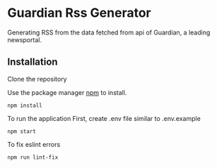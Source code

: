 # Guardian Rss Generator

Generating RSS from the data fetched from api of Guardian, a leading newsportal.

## Installation

Clone the repository

Use the package manager [npm](https://www.npmjs.com/) to install.

```
npm install
```
To run the application
First, create .env file similar to .env.example

```
npm start
```

To fix eslint errors
```
npm run lint-fix
```


